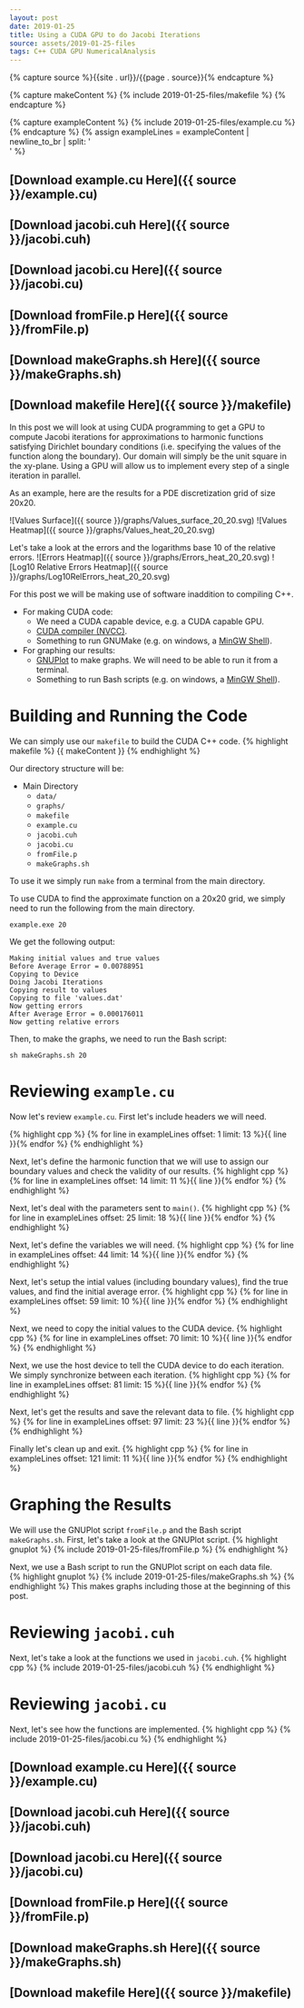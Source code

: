 ```yaml
---
layout: post
date: 2019-01-25
title: Using a CUDA GPU to do Jacobi Iterations
source: assets/2019-01-25-files
tags: C++ CUDA GPU NumericalAnalysis
---
```


{% capture source %}{{site . url}}/{{page . source}}{% endcapture %}

{% capture makeContent %}
{% include 2019-01-25-files/makefile %}
{% endcapture %}

{% capture exampleContent %}
{% include 2019-01-25-files/example.cu %}
{% endcapture %}
{% assign exampleLines = exampleContent | newline_to_br | split: '<br />' %} 

## [Download example.cu Here]({{ source }}/example.cu)
## [Download jacobi.cuh Here]({{ source }}/jacobi.cuh)
## [Download jacobi.cu Here]({{ source }}/jacobi.cu)
## [Download fromFile.p Here]({{ source }}/fromFile.p)
## [Download makeGraphs.sh Here]({{ source }}/makeGraphs.sh) 
## [Download makefile Here]({{ source }}/makefile)

In this post we will look at using CUDA programming to get a GPU to compute Jacobi iterations for approximations
to harmonic functions satisfying Dirichlet boundary conditions (i.e. specifying the values of the function along
the boundary). Our domain will simply be the unit square in the xy-plane. Using a GPU will allow us to implement
every step of a single iteration in parallel.

As an example, here are the results for a PDE discretization grid of size 20x20.

![Values Surface]({{ source }}/graphs/Values_surface_20_20.svg)
![Values Heatmap]({{ source }}/graphs/Values_heat_20_20.svg)

Let's take a look at the errors and the logarithms base 10 of the relative errors.
![Errors Heatmap]({{ source }}/graphs/Errors_heat_20_20.svg)
![Log10 Relative Errors Heatmap]({{ source }}/graphs/Log10RelErrors_heat_20_20.svg)

For this post we will be making use of software inaddition to compiling C++.
* For making CUDA code:
    * We need a CUDA capable device, e.g. a CUDA capable GPU.
    * [CUDA compiler (NVCC)](https://developer.nvidia.com/cuda-llvm-compiler).
    * Something to run GNUMake (e.g. on windows, a [MinGW Shell](http://www.mingw.org/wiki/getting_started)).
* For graphing our results:
    * [GNUPlot](http://www.gnuplot.info/) to make graphs. We will need to be able to run it from a terminal.
    * Something to run Bash scripts (e.g. on windows, a [MinGW Shell](http://www.mingw.org/wiki/getting_started)).

# Building and Running the Code

We can simply use our `makefile` to build the CUDA C++ code.
{% highlight makefile %}
{{ makeContent }}
{% endhighlight %}

Our directory structure will be: 
* Main Directory
    * `data/`
    * `graphs/`
    * `makefile`
    * `example.cu`
    * `jacobi.cuh`
    * `jacobi.cu`
    * `fromFile.p`
    * `makeGraphs.sh` 

To use it we simply run `make` from a terminal from the main directory.

To use CUDA to find the approximate function on a 20x20 grid, we simply need to run the following
from the main directory.
``` terminal
example.exe 20
```
We get the following output:
```
Making initial values and true values
Before Average Error = 0.00788951
Copying to Device
Doing Jacobi Iterations
Copying result to values
Copying to file 'values.dat'
Now getting errors
After Average Error = 0.000176011
Now getting relative errors
```

Then, to make the graphs, we need to run the Bash script:
```
sh makeGraphs.sh 20
```

# Reviewing `example.cu`

Now let's review `example.cu`. First let's include headers we will need.

{% highlight cpp %}
{% for line in exampleLines offset: 1 limit: 13 %}{{ line }}{% endfor %}
{% endhighlight %}

Next, let's define the harmonic function that we will use to assign our boundary values and check
the validity of our results.
{% highlight cpp %}
{% for line in exampleLines offset: 14 limit: 11 %}{{ line }}{% endfor %}
{% endhighlight %}

Next, let's deal with the parameters sent to `main()`.
{% highlight cpp %}
{% for line in exampleLines offset: 25 limit: 18 %}{{ line }}{% endfor %}
{% endhighlight %}

Next, let's define the variables we will need.
{% highlight cpp %}
{% for line in exampleLines offset: 44 limit: 14 %}{{ line }}{% endfor %}
{% endhighlight %}

Next, let's setup the intial values (including boundary values), find the true values, and find the
initial average error.
{% highlight cpp %}
{% for line in exampleLines offset: 59 limit: 10 %}{{ line }}{% endfor %}
{% endhighlight %}

Next, we need to copy the initial values to the CUDA device.
{% highlight cpp %}
{% for line in exampleLines offset: 70 limit: 10 %}{{ line }}{% endfor %}
{% endhighlight %}

Next, we use the host device to tell the CUDA device to do each iteration. We simply synchronize between
each iteration.
{% highlight cpp %}
{% for line in exampleLines offset: 81 limit: 15 %}{{ line }}{% endfor %}
{% endhighlight %}

Next, let's get the results and save the relevant data to file.
{% highlight cpp %}
{% for line in exampleLines offset: 97 limit: 23 %}{{ line }}{% endfor %}
{% endhighlight %}

Finally let's clean up and exit.
{% highlight cpp %}
{% for line in exampleLines offset: 121 limit: 11 %}{{ line }}{% endfor %}
{% endhighlight %}

# Graphing the Results

We will use the GNUPlot script `fromFile.p` and the Bash script `makeGraphs.sh`. First, let's take a look
at the GNUPlot script.
{% highlight gnuplot %}
{% include 2019-01-25-files/fromFile.p %}
{% endhighlight %}

Next, we use a Bash script to run the GNUPlot script on each data file.  
{% highlight gnuplot %}
{% include 2019-01-25-files/makeGraphs.sh %}
{% endhighlight %}
This makes graphs including those at the beginning of this post.

# Reviewing `jacobi.cuh`

Next, let's take a look at the functions we used in `jacobi.cuh`.
{% highlight cpp %}
{% include 2019-01-25-files/jacobi.cuh %}
{% endhighlight %}

# Reviewing `jacobi.cu`

Next, let's see how the functions are implemented.
{% highlight cpp %}
{% include 2019-01-25-files/jacobi.cu %}
{% endhighlight %}

## [Download example.cu Here]({{ source }}/example.cu)
## [Download jacobi.cuh Here]({{ source }}/jacobi.cuh)
## [Download jacobi.cu Here]({{ source }}/jacobi.cu)
## [Download fromFile.p Here]({{ source }}/fromFile.p)
## [Download makeGraphs.sh Here]({{ source }}/makeGraphs.sh) 
## [Download makefile Here]({{ source }}/makefile)

